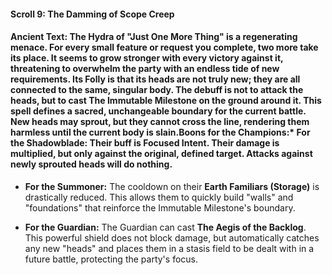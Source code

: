 #### **Scroll 9: The Damming of Scope Creep**

#### **Ancient Text:** The Hydra of "Just One More Thing" is a regenerating menace. For every small feature or request you complete, two more take its place. It seems to grow stronger with every victory against it, threatening to overwhelm the party with an endless tide of new requirements. Its Folly is that its heads are not truly new; they are all connected to the same, singular body. The debuff is not to attack the heads, but to cast **The Immutable Milestone** on the ground around it. This spell defines a sacred, unchangeable boundary for the current battle. New heads may sprout, but they cannot cross the line, rendering them harmless until the current body is slain.**Boons for the Champions:*** **For the Shadowblade:** Their buff is **Focused Intent**. Their damage is multiplied, but only against the original, defined target. Attacks against newly sprouted heads will do nothing.

* **For the Summoner:** The cooldown on their **Earth Familiars (Storage)** is drastically reduced. This allows them to quickly build "walls" and "foundations" that reinforce the Immutable Milestone's boundary.

* **For the Guardian:** The Guardian can cast **The Aegis of the Backlog**. This powerful shield does not block damage, but automatically catches any new "heads" and places them in a stasis field to be dealt with in a future battle, protecting the party's focus.

